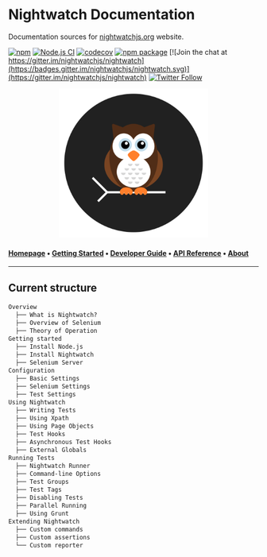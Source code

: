 # Nightwatch Documentation

Documentation sources for [nightwatchjs.org](http://nightwatchjs.org) website.

[![npm](https://img.shields.io/npm/v/nightwatch.svg)](https://www.npmjs.com/package/nightwatch)
[![Node.js CI](https://github.com/nightwatchjs/nightwatch/actions/workflows/build-node.yaml/badge.svg?branch=main)](https://github.com/nightwatchjs/nightwatch/actions/workflows/build-node.yaml)
[![codecov](https://codecov.io/gh/nightwatchjs/nightwatch/branch/main/graph/badge.svg?token=MSObyfECEh)](https://codecov.io/gh/nightwatchjs/nightwatch)
[![npm package](https://img.shields.io/npm/dm/nightwatch.svg)](https://www.npmjs.com/package/nightwatch)
[![Join the chat at https://gitter.im/nightwatchjs/nightwatch](https://badges.gitter.im/nightwatchjs/nightwatch.svg)](https://gitter.im/nightwatchjs/nightwatch)
[![Twitter Follow](https://img.shields.io/twitter/follow/nightwatchjs.svg?style=social)](https://twitter.com/nightwatchjs)

<p align="center">
  <img alt="Nightwatch.js Schematic Logo" src="https://raw.githubusercontent.com/nightwatchjs/nightwatch/f214d79b3f7d0cf7602a6b57823420baaa3b5282/.github/assets/nightwatch-logo.svg" width=300 />
</p>

#### [Homepage](https://nightwatchjs.org) &bullet; [Getting Started](https://nightwatchjs.org/gettingstarted) &bullet; [Developer Guide](https://nightwatchjs.org/guide) &bullet; [API Reference](https://nightwatchjs.org/api) &bullet; [About](https://nightwatchjs.org/about)

***

## Current structure

```
Overview
  ├── What is Nightwatch?
  ├── Overview of Selenium
  ├── Theory of Operation
Getting started
  ├── Install Node.js
  ├── Install Nightwatch
  ├── Selenium Server
Configuration
  ├── Basic Settings
  ├── Selenium Settings
  ├── Test Settings  
Using Nightwatch
  ├── Writing Tests
  ├── Using Xpath
  ├── Using Page Objects
  ├── Test Hooks
  ├── Asynchronous Test Hooks
  ├── External Globals  
Running Tests
  ├── Nightwatch Runner
  ├── Command-line Options
  ├── Test Groups
  ├── Test Tags
  ├── Disabling Tests
  ├── Parallel Running
  ├── Using Grunt
Extending Nightwatch
  ├── Custom commands
  ├── Custom assertions
  └── Custom reporter
```
